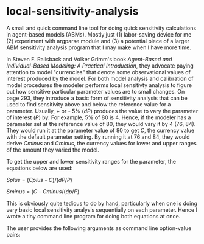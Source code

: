 local-sensitivity-analysis
==========================

A small and quick command line tool for doing quick sensitivity calculations in agent-based models (ABMs). Mostly just (1) labor-saving device for me (2) experiment with argparse module and (3) a potential piece of a larger ABM sensitivity analysis program that I may make when I have more time.

In Steven F. Railsback and Volker Grimm's book *Agent-Based and Individual-Based Modeling: A Practical Introduction*, they advocate paying attention to model "currencies" that denote some observational values of interest produced by the model. For both model analysis and calibration of model procedures the modeler performs local sensitivty analysis to figure out how sensitive particular parameter values are to small changes. On page 293, they introduce a basic form of sensitivity analysis that can be used to find sensitivity above and below the reference value for a parameter. Usually, + or - 5% (*dP*) produces the value to vary the parameter of interest (*P*) by. For example, 5% of 80 is 4. Hence, if the modeler has a parameter set at the reference value of 80, they would vary it by 4 (76, 84). They would run it at the parameter value of 80 to get *C*, the currency value with the default parameter setting. By running it at 76 and 84, they would derive *Cminus* and *Cminus*, the currency values for lower and upper ranges of the amount they varied the model. 

To get the upper and lower sensitivity ranges for the parameter, the equations below are used:

*Splus* = (*Cplus* - *C*)/(*dP*/*P*)
 
*Sminus* = (*C* - *Cminus*/(*dp*/*P*)
 
This is obviously quite tedious to do by hand, particularly when one is doing very basic local sensitivity analysis sequentially on each parameter. Hence I wrote a tiny command line program for doing both equations at once. 

The user provides the following arguments as command line option-value pairs: 
  
